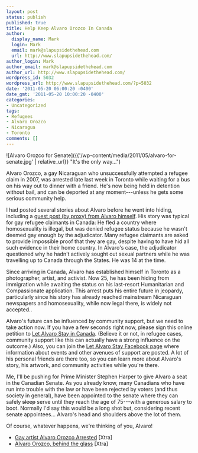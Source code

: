 ```yaml
---
layout: post
status: publish
published: true
title: Help Keep Alvaro Orozco In Canada
author:
  display_name: Mark
  login: Mark
  email: mark@slapupsidethehead.com
  url: http://www.slapupsidethehead.com/
author_login: Mark
author_email: mark@slapupsidethehead.com
author_url: http://www.slapupsidethehead.com/
wordpress_id: 5032
wordpress_url: http://www.slapupsidethehead.com/?p=5032
date: '2011-05-20 06:00:20 -0400'
date_gmt: '2011-05-20 10:00:20 -0400'
categories:
- Uncategorized
tags:
- Refugees
- Alvaro Orozco
- Nicaragua
- Toronto
comments: []
---
```

![Alvaro Orozco for Senate]({{'/wp-content/media/2011/05/alvaro-for-senate.jpg' | relative_url}} "It's the only way...")

Alvaro Orozco, a gay Nicaraguan who unsuccessfully attempted a refugee claim in 2007, was arrested late last week in Toronto while waiting for a bus on his way out to dinner with a friend. He's now being held in detention without bail, and can be deported at any moment---unless he gets some serious community help.

I had posted several stories about Alvaro before he went into hiding, including a [guest post (by proxy) from Alvaro himself](http://www.slapupsidethehead.com/2007/09/gay-refugee-speaks/ "Gay Refugee Speaks"). His story was typical for gay refugee claimants in Canada: He fled a country where homosexuality is illegal, but was denied refugee status because he wasn't deemed gay enough by the adjudicator. Many refugee claimants are asked to provide impossible proof that they are gay, despite having to have hid all such evidence in their home country. In Alvaro's case, the adjudicator questioned why he hadn't actively sought out sexual partners while he was travelling up to Canada through the States. He was 14 at the time.

Since arriving in Canada, Alvaro has established himself in Toronto as a photographer, artist, and activist. Now 25, he has been hiding from immigration while awaiting the status on his last-resort Humanitarian and Compassionate application. This arrest puts his entire future in jeopardy, particularly since his story has already reached mainstream Nicaraguan newspapers and homosexuality, while now legal there, is widely not accepted..

Alvaro's future can be influenced by community support, but we need to take action now. If you have a few seconds right now, please sign this online petition to [Let Alvaro Stay in Canada](http://www.change.org/petitions/let-alvaro-stay-in-canada "It will only take a few seconds."). (Believe it or not, in refugee cases, community support like this can actually have a strong influence on the outcome.) Also, you can join the [Let Alvaro Stay Facebook page](http://www.facebook.com/letalvarostay "Again, for refugee cases, these kind of things can help!") where information about events and other avenues of support are posted. A lot of his personal friends are there too, so you can learn more about Alvaro's story, his artwork, and community activities while you're there.

Me, I'll be pushing for Prime Minister Stephen Harper to give Alvaro a seat in the Canadian Senate. As you already know, many Canadians who have run into trouble with the law or have been rejected by voters (and thus society in general), have been appointed to the senate where they can safely ~~sleep~~ serve until they reach the age of 75---with a generous salary to boot. Normally I'd say this would be a long shot but, considering recent senate appointees... Alvaro's head and shoulders above the lot of them.

Of course, whatever happens, we're thinking of you, Alvaro!

- [Gay artist Alvaro Orozco Arrested](http://www.xtra.ca/public/Toronto/Gay_artist_Alvaro_Orozco_arrested-10154.aspx) [Xtra]
- [Alvaro Orozco, behind the glass](http://www.xtra.ca/public/Toronto/Alvaro_Orozco_behind_the_glass-10192.aspx) [Xtra]
